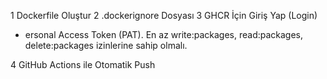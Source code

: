 
1
Dockerfile Oluştur
2
.dockerignore Dosyası
3
GHCR İçin Giriş Yap (Login)
* ersonal Access Token (PAT).
En az write:packages, read:packages, delete:packages izinlerine sahip olmalı.

4
GitHub Actions ile Otomatik Push

